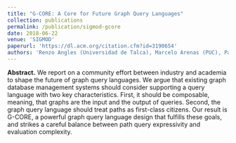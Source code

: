```yaml
---
title: "G-CORE: A Core for Future Graph Query Languages"
collection: publications
permalink: /publication/sigmod-gcore
date: 2018-06-22
venue: 'SIGMOD'
paperurl: 'https://dl.acm.org/citation.cfm?id=3190654'
authors: 'Renzo Angles (Universidad de Talca), Marcelo Arenas (PUC), Pablo Barcelo (Universidad de Chile), Peter Boncz (CWI), George Fletcher (Technische Universiteit Eindhoven), Claudio Gutierrez (Universidad de Chile), Tobias Lindaaker (Neo4j), Marcus Paradies (DLR), Stefan Plantikow (Neo4j), Juan Sequeda (Capsenta), Oskar van Rest (Oracle), Hannes Voigt (TU Dresden)'
---
```


**Abstract.** We report on a community effort between industry and academia to shape the future of graph query languages. We argue that existing graph database management systems should consider supporting a query language with two key characteristics. First, it should be composable, meaning, that graphs are the input and the output of queries. Second, the graph query language should treat paths as first-class citizens. Our result is G-CORE, a powerful graph query language design that fulfills these goals, and strikes a careful balance between path query expressivity and evaluation complexity.
